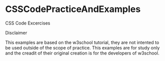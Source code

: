 # CSSCodePracticeAndExamples
CSS Code Excercises

Disclaimer

This examples are based on the w3school tutorial, they are not intented to be used outside of the scope of practice. This examples are for study only and the creadit of their original creation is for the developers of w3school.
